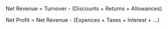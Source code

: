 Net Revenue = Turnover - (Discounts + Returns + Allowances)

Net Profit = Net Revenue - (Expences + Taxes + Interest + ...)

